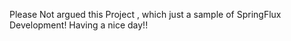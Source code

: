 Please Not argued this Project , which just a sample of SpringFlux Development! Having a nice day!!
